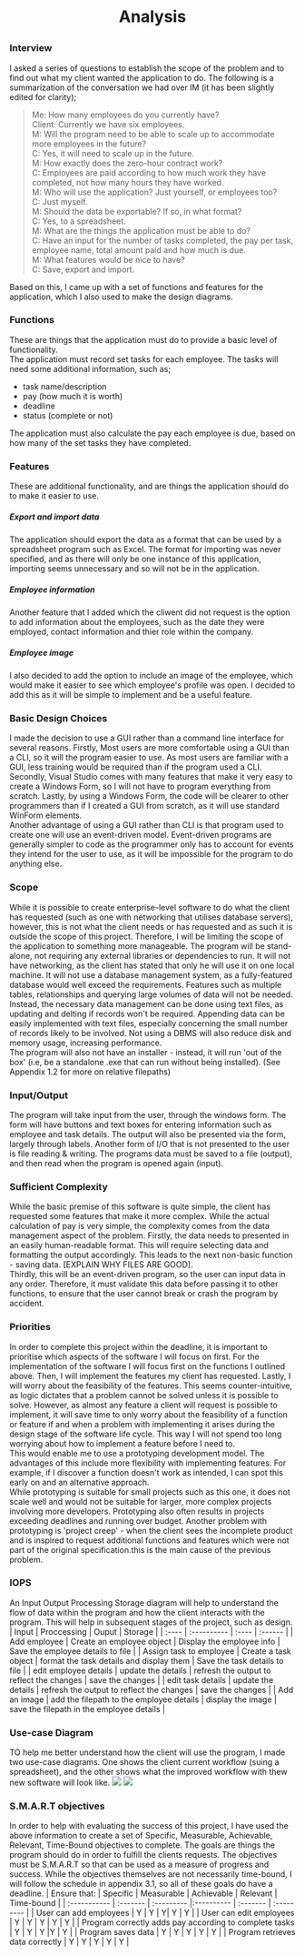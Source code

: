 # <p align="center">Analysis</p>
### Interview
I asked a series of questions to establish the scope of the problem and to find out what my client wanted the application to do. The following is a summarization of the conversation we had over IM (it has been slightly edited for clarity);  

>Me: How many employees do you currently have?  
Client: Currently we have six employees.  
M: Will the program need to be able to scale up to accommodate more employees in the future?  
C: Yes, it will need to scale up in the future.  
M: How exactly does the zero-hour contract work?  
C: Employees are paid according to how much work they have completed, not how many hours they have worked.  
M: Who will use the application? Just yourself, or employees too?  
C: Just myself.  
M: Should the data be exportable? If so, in what format?  
C: Yes, to a spreadsheet.  
M: What are the things the application must be able to do?  
C: Have an input for the number of tasks completed, the pay per task, employee name, total amount paid and how much is due.  
M: What features would be nice to have?  
C: Save, export and import.  

Based on this, I came up with a set of functions and features for the application, which I also used to make the design diagrams.  
### Functions
These are things that the application must do to provide a basic level of functionality.  
The application must record set tasks for each employee. The tasks will need some additional information, such as;  
- task name/description
- pay (how much it is worth)
- deadline
- status (complete or not)  

The application must also calculate the pay each employee is due, based on how many of the set tasks they have completed.

### Features
These are additional functionality, and are things the application should do to make it easier to use.  
##### Export and import data
The application should export the data as a format that can be used by a spreadsheet program such as Excel.
The format for importing was never specified, and as there will only be one instance of this application, importing seems unnecessary and so will not be in the application.
##### Employee information
Another feature that I added which the cliwent did not request is the option to add information about the employees, such as the date they were employed, contact information and thier role within the company.
##### Employee image
I also decided to add the option to include an image of the employee, which would make it easier to see which employee's profile was open. I decided to add this as it will be simple to implement and be a useful feature.
### Basic Design Choices
I made the decision to use a GUI rather than a command line interface for several reasons. Firstly, Most users are more comfortable using a GUI than a CLI, so it will the program easier to use. As most users are familiar with a GUI, less training would be required than if the program used a CLI.  
Secondly, Visual Studio comes with many features that make it very easy to create a Windows Form, so I will not have to program everything from scratch.
Lastly, by using a Windows Form, the code will be clearer to other programmers than if I created a GUI from scratch, as it will use standard WinForm elements.  
Another advantage of using a GUI rather than CLI is that program used to create one will use an event-driven model. Event-driven programs are generally simpler to code as the programmer only has to account for events they intend for the user to use, as it will be impossible for the program to do anything else.
### Scope
While it is possible to create enterprise-level software to do what the client has requested (such as one with networking that utilises database servers), however, this is not what the client needs or has requested and as such it is outside the scope of this project. Therefore, I will be limiting the scope of the application to something more manageable.
The program will be stand-alone, not requiring any external libraries or dependencies to run. It will not have networking, as the client has stated that only he will use it on one local machine. It will not use a database management system, as a fully-featured database would well exceed the requirements. Features such as multiple tables, relationships and querying large volumes of data will not be needed. Instead, the necessary data management can be done using text files, as updating and delting if records won't be required. Appending data can be easily implemented with text files, especially concerning the small number of records likely to be involved. Not using a DBMS will also reduce disk and memory usage, increasing performance.  
The program will also not have an installer - instead, it will run 'out of the box' (i.e, be a standalone .exe that can run without being installed). (See Appendix 1.2 for more on relative filepaths)
### Input/Output
The program will take input from the user, through the windows form. The form will have buttons and text boxes for entering information such as employee and task details. The output will also be presented via the form, largely through labels.
Another form of I/O that is not presented to the user is file reading & writing. The programs data must be saved to a file (output), and then read when the program is opened again (input).
### Sufficient Complexity
While the basic premise of this software is quite simple, the client has requested some features that make it more complex. While the actual calculation of pay is very simple, the complexity comes from the data management aspect of the problem. Firstly, the data needs to presented in an easily human-readable format. This will require selecting data and formatting the output accordingly.
This leads to the next non-basic function - saving data. [EXPLAIN WHY FILES ARE GOOD].  
Thirdly, this will be an event-driven program, so the user can input data in any order. Therefore, it must validate this data before passing it to other functions, to ensure that the user cannot break or crash the program by accident.
### Priorities
In order to complete this project within the deadline, it is important to prioritise which aspects of the software I will focus on first.
For the implementation of the software I will focus first on the functions I outlined above. Then, I will implement the features my client has requested. Lastly, I will worry about the feasibility of the features. This seems counter-intuitive, as logic dictates that a problem cannot be solved unless it is possible to solve. However, as almost any feature a client will request is possible to implement, it will save time to only worry about the feasibility of a function or feature if and when a problem with implementing it arises during the design stage of the software life cycle. This way I will not spend too long worrying about how to implement a feature before I need to.  
This would enable me to use a prototyping development model. The advantages of this include more flexibility with implementing features. For example, if I discover a function doesn't work as intended, I can spot this early on and an alternative approach.  
While prototyping is suitable for small projects such as this one, it does not scale well and would not be suitable for larger, more complex projects involving more developers. Prototyping also often results in projects exceeding deadlines and running over budget. Another problem with prototyping is 'project creep' - when the client sees the incomplete product and is inspired to request additional functions and features which were not part of the original specification.this is the main cause of the previous problem.
### IOPS
An Input Output Processing Storage diagram will help to understand the flow of data within the program and how the client interacts with the program. This will help in subsequent stages of the project, such as design.
| Input | Proccessing | Ouput | Storage |
| :---- | :---------- | :---- | :------ |
| Add employee | Create an employee object | Display the employee info | Save the employee details to file |
| Assign task to employee | Create a task object | format the task details and display them | Save the task details to file |
| edit employee details | update the details | refresh the output to reflect the changes | save the changes |
| edit task details | update the details | refresh the output to reflect the changes | save the changes |
| Add an image | add the filepath to the employee details | display the image | save the filepath in the employee details |
### Use-case Diagram
TO help me better understand how the client will use the program, I made two use-case diagrams. One shows the client current workflow (suing a spreadsheet), and the other shows what the improved workflow with thew new software will look like.
<img src="as-is use case.PNG">
<img src="to-be use case.PNG">
### S.M.A.R.T objectives
In order to help with evaluating the success of this project, I have used the above information to create a set of Specific, Measurable, Achievable, Relevant, Time-Bound objectives to complete. The goals are things the program should do in order to fulfill the clients requests. The objectives must be S.M.A.R.T so that can be used as a measure of progress and success.
While the objectives themselves are not necessarily time-bound, I will follow the schedule in appendix 3.1, so all of these goals do have a deadline.
| Ensure that: | Specific | Measurable | Achievable | Relevant | Time-bound |
| :----------- | :------- | :--------- |:---------- | :------- | :--------- |
| User can add employees  | Y | Y | Y| Y | Y |
| User can edit employees | Y | Y | Y | Y | Y |
| Program correctly adds pay according to complete tasks | Y | Y | Y |Y | Y |
| Program saves data | Y | Y | Y | Y | Y |
| Program retrieves data correctly | Y | Y | Y | Y | Y |
